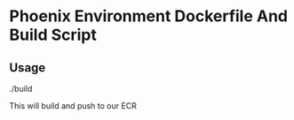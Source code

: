 # Phoenix Environment Dockerfile And Build Script

## Usage
./build

This will build and push to our ECR
